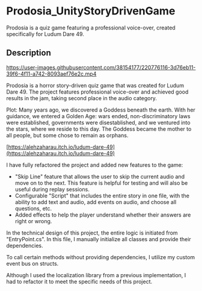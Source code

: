 # Prodosia_UnityStoryDrivenGame
Prodosia is a quiz game featuring a professional voice-over, created specifically for Ludum Dare 49.

## Description


https://user-images.githubusercontent.com/38154177/220776116-3d76eb11-39f6-4f11-a742-8093aef76e2c.mp4


Prodosia is a horror story-driven quiz game that was created for Ludum Dare 49. The project features professional voice-over and achieved good results in the jam, taking second place in the audio category.

Plot: Many years ago, we discovered a Goddess beneath the earth. With her guidance, we entered a Golden Age: wars ended, non-discriminatory laws were established, governments were disestablished, and we ventured into the stars, where we reside to this day. The Goddess became the mother to all people, but some chose to remain as orphans.

[https://alehzaharau.itch.io/ludum-dare-49](https://alehzaharau.itch.io/ludum-dare-49)

I have fully refactored the project and added new features to the game:

- "Skip Line" feature that allows the user to skip the current audio and move on to the next. This feature is helpful for testing and will also be useful during replay sessions.
- Configurable "Script" that includes the entire story in one file, with the ability to add text and audio, add events on audio, and choose all questions, etc.
- Added effects to help the player understand whether their answers are right or wrong.

In the technical design of this project, the entire logic is initiated from "EntryPoint.cs". In this file, I manually initialize all classes and provide their dependencies.

To call certain methods without providing dependencies, I utilize my custom event bus on structs.

Although I used the localization library from a previous implementation, I had to refactor it to meet the specific needs of this project.
